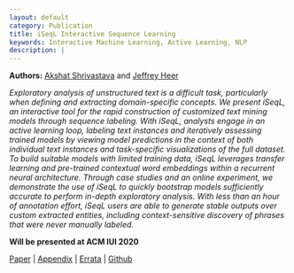 ```yaml
---
layout: default
category: Publication
title: iSeqL Interactive Sequence Learning
keywords: Interactive Machine Learning, Active Learning, NLP
description: |
---
```


**Authors:** [Akshat Shrivastava](akshatsh.github.io) and [Jeffrey Heer](https://homes.cs.washington.edu/~jheer/)

*Exploratory analysis of unstructured text is a difficult task, particularly when defining and extracting domain-specific concepts. We present iSeqL, an interactive tool for the rapid construction of customized text mining models through sequence labeling. With iSeqL, analysts engage in an active learning loop, labeling text instances and iteratively assessing trained models by viewing model predictions in the context of both individual text instances and task-specific visualizations of the full dataset. To build suitable models with limited training data, iSeqL leverages transfer learning and pre-trained contextual word embeddings within a recurrent neural architecture. Through case studies and an online experiment, we demonstrate the use of iSeqL to quickly bootstrap models sufficiently accurate to perform in-depth exploratory analysis. With less than an hour of annotation effort, iSeqL users are able to generate stable outputs over custom extracted entities, including context-sensitive discovery of phrases that were never manually labeled.*

**Will be presented at ACM IUI 2020**

[Paper](http://akshatsh.github.io/papers/iseql_corrected.pdf) 
| [Appendix](http://akshatsh.github.io/papers/iseql_appendix.pdf) 
| [Errata](http://akshatsh.github.io/papers/iSeqL_Errata.pdf) 
| [Github](https://github.com/AkshatSh/iSeqL)
